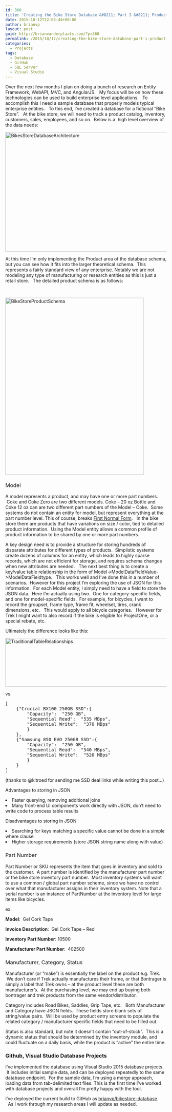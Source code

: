 ```yaml
---
id: 360
title: 'Creating the Bike Store Database &#8211; Part I &#8211; Product Schema'
date: 2015-10-12T22:03:44+00:00
author: brianvp
layout: post
guid: http://brianvanderplaats.com/?p=360
permalink: /2015/10/12/creating-the-bike-store-database-part-i-product-schema/
categories:
  - Projects
tags:
  - Database
  - GitHub
  - SQL Server
  - Visual Studio
---
```

<span style="font-weight: 400;">Over the next few months I plan on doing a bunch of research on Entity Framework, WebAPI, MVC, and AngularJS.   My focus will be on how these technologies can be used to build enterprise level applications.   To accomplish this I need a sample database that properly models typical enterprise entities.   To this end, I’ve created a database for a fictional “Bike Store”.   At the bike store, we will need to track a product catalog, inventory, customers, sales, employees, and so on.  Below is a  high level overview of the data needs:  </span>

[<img class="alignnone size-full wp-image-361" src="http://brianvanderplaats.com/wp-content/uploads/2015/10/BikesStoreDatabaseArchitecture.png" alt="BikesStoreDatabaseArchitecture" width="562" height="372" />](http://brianvanderplaats.com/wp-content/uploads/2015/10/BikesStoreDatabaseArchitecture.png)

<span style="font-weight: 400;">At this time I’m only implementing the Product area of the database schema, but you can see how it fits into the larger theoretical schema.  This represents a fairly standard view of any enterprise. Notably we are not modeling any type of manufacturing or research entities as this is just a retail store.   The detailed product schema is as follows:</span>

&nbsp;

[<img class="alignnone size-full wp-image-362" src="http://brianvanderplaats.com/wp-content/uploads/2015/10/BikeStoreProductSchema.png" alt="BikeStoreProductSchema" width="433" height="551" />](http://brianvanderplaats.com/wp-content/uploads/2015/10/BikeStoreProductSchema.png)

### <span style="font-weight: 400;">Model</span>

<span style="font-weight: 400;">A model represents a product, and may have one or more part numbers.  Coke and Coke Zero are two different models. Coke &#8211; 20 oz Bottle and Coke 12 oz can are two different part numbers of the Model &#8211; Coke.  Some systems do not contain an entity for model, but represent everything at the part number level. This of course, breaks <a href="https://en.wikipedia.org/wiki/First_normal_form">First Normal Form</a>.   In the bike store there are products that have variations on size / color, tied to detailed product information.  Using the Model entity allows a common profile of product information to be shared by one or more part numbers.</span>

<span style="font-weight: 400;">A key design need is to provide a structure for storing hundreds of disparate attributes for different types of products.  Simplistic systems create dozens of columns for an entity, which leads to highly sparse records, which are not efficient for storage, and requires schema changes when new attributes are needed.   The next best thing is to create a key/value table relationship in the form of Model->ModelDataFieldValue->ModelDataFieldtype.   This works well and I’ve done this in a number of scenarios.  However for this project I’m exploring the use of JSON for this information.  For each Model entity, I simply need to have a field to store the JSON data.  Here I’m actually using two.  One for category-specific fields, and one for model-specific fields.  For example, for bicycles, I want to record the groupset, frame type, frame fit, wheelset, tires, crank dimensions, etc.   This would apply to all bicycle categories.   However for Trek I might want to also record if the bike is eligible for ProjectOne, or a special rebate, etc.  </span>

<span style="font-weight: 400;">Ultimately the difference looks like this:</span>

[<img class="alignnone size-full wp-image-363" src="http://brianvanderplaats.com/wp-content/uploads/2015/10/TraditionalTableRelationships.png" alt="TraditionalTableRelationships" width="685" height="151" />](http://brianvanderplaats.com/wp-content/uploads/2015/10/TraditionalTableRelationships.png)

vs.

<pre class="brush: plain; title: ; notranslate" title="">[
    {"Crucial BX100 250GB SSD":{
        "Capacity":  "250 GB",
        "Sequential Read":  "535 MBps",
        "Sequential Write":  "370 MBps"
		}
    },
    {"Samsung 850 EVO 250GB SSD":{
        "Capacity":  "250 GB",
        "Sequential Read":  "540 MBps",
        "Sequential Write":  "520 MBps"
		}
    }
]
</pre>

(thanks to @kitroed for sending me SSD deal links while writing this post&#8230;)

<span style="font-weight: 400;">Advantages to storing in JSON</span>

<li style="font-weight: 400;">
  <span style="font-weight: 400;">Faster querying, removing additional joins</span>
</li>
<li style="font-weight: 400;">
  <span style="font-weight: 400;">Many front-end UI components work directly with JSON, don’t need to write code to process table results</span>
</li>

<span style="font-weight: 400;">Disadvantages to storing in JSON</span>

<li style="font-weight: 400;">
  Searching for keys matching a specific value cannot be done in a simple where clause
</li>
<li style="font-weight: 400;">
  <span style="font-weight: 400;">Higher storage requirements (store JSON string name along with value)</span>
</li>

### <span style="font-weight: 400;">Part Number</span>

<span style="font-weight: 400;">Part Number or SKU represents the item that goes in inventory and sold to the customer.  A part number is identified by the manufacturer part number or the bike store inventory part number.  Most inventory systems will want to use a common / global part number scheme, since we have no control over what that manufacturer assigns in their inventory system. Note that a serial number is an instance of PartNumber at the inventory level for large items like bicycles.  </span>

<span style="font-weight: 400;">ex.</span>

<span style="font-weight: 400;"><strong>Model</strong>:  Gel Cork Tape</span>

<span style="font-weight: 400;"><strong>Invoice Description</strong>:  Gel Cork Tape &#8211; Red</span>

<span style="font-weight: 400;"><strong>Inventory Part Number</strong>: 10500</span>

<span style="font-weight: 400;"><strong>Manufacturer Part Number</strong>:  402500</span>

### <span style="font-weight: 400;">Manufacturer, Category, Status</span>

<span style="font-weight: 400;">Manufacturer (or “make”) is essentially the label on the product e.g. Trek.  We don’t care if Trek actually manufactures their frame, or that Bontrager is simply a label that Trek owns &#8211; at the product level these are both manufacturer&#8217;s.  At the purchasing level, we may end up buying both bontrager and trek products from the same vendor/distributor.  </span>

<span style="font-weight: 400;">Category includes Road Bikes, Saddles, Grip Tape, etc.   Both Manufacturer and Category have JSON fields.  These fields store blank sets of string/value pairs.  Will be used by product entry screens to populate the related category / manufacturer specific fields that need to be filled out.  </span>

Status is also standard, but note it doesn’t contain &#8220;out-of-stock&#8221;.  This is a dynamic status that should be determined by the inventory module, and could fluctuate on a daily basis, while the product is “active” the entire time.

### Github, Visual Studio Database Projects

I’ve implemented the database using Visual Studio 2015 database projects.  It includes initial sample data, and can be deployed repeatedly to the same database endpoint.  For the sample data, I’m using a merge approach, loading data from tab-delimited text files. This is the first time I’ve worked with database projects and overall I’m pretty happy with the tool.

I’ve deployed the current build to GitHub as [brianvp/bikestore-database](https://github.com/brianvp/bikestore-database).   As I work through my research areas I will update as needed.